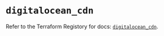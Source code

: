 # `digitalocean_cdn`

Refer to the Terraform Registory for docs: [`digitalocean_cdn`](https://www.terraform.io/docs/providers/digitalocean/r/cdn).
